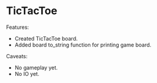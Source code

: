 # TicTacToe
Features:
- Created TicTacToe board.
- Added board to_string function for printing game board.

Caveats:
- No gameplay yet.
- No IO yet.
